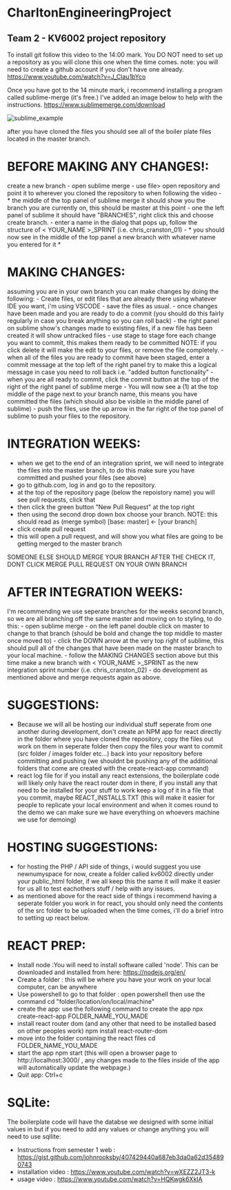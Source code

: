 # CharltonEngineeringProject
## Team 2 - KV6002 project repository




To install git follow this video to the 14:00 mark. You DO NOT need to set up a repository as you will clone this one when the time comes. 
note: you will need to create a github account if you don't have one already. 
https://www.youtube.com/watch?v=J_Clau1bYco 

Once you have got to the 14 minute mark, i recommend installing a program called sublime-merge (it's free.) I've added an image below to help with the instructions.
https://www.sublimemerge.com/download 

![sublime_example](https://user-images.githubusercontent.com/70588090/155856885-34b0b319-6c68-4e55-9065-1eb778ecae93.png)

after you have cloned the files you should see all of the boiler plate files located in the master branch. 

# BEFORE MAKING ANY CHANGES!: 
create a new branch
    - open sublime merge
    - use file> open repository and point it to wherever you cloned the repository to when following the video 
    - * the middle of the top panel of sublime merge it should show you the branch you are currently on, this should be master at this point 
    - one the left panel of sublime it should have "BRANCHES", right click this and choose create branch.
    - enter a name in the dialog that pops up, follow the structure of < YOUR_NAME >_SPRINT (i.e. chris_cranston_01)
    - * you should now see in the middle of the top panel a new branch with whatever name you entered for it *

# MAKING CHANGES: 
assuming you are in your own branch you can make changes by doing the following:
    - Create files, or edit files that are already there using whatever IDE you want, i'm using VSCODE 
    - save the files as usual. 
    - once changes have been made and you are ready to do a commit (you should do this fairly regularly in case you break anything so you can roll back)
    - the right panel on sublime show's changes made to existing files, if a new file has been created it will show untracked files 
    - use stage to stage fore each change you want to commit, this makes them ready to be committed
        NOTE: if you click delete it will make the edit to your files, or remove the file completely.
    - when all of the files you are ready to commit have been staged, enter a commit message at the top left of the right panel
      try to make this a logical message in case you need to roll back i.e. "added button functionality"
    - when you are all ready to commit, click the commit button at the top of the right of the right panel of sublime merge
    - You will now see a (1) at the top middle of the page next to your branch name, this means you have committed the files (which should also be visible in the middle panel of sublime)
    - push the files, use the up arrow in the far right of the top panel of sublime to push your files to the repository. 


# INTEGRATION WEEKS: 
   - when we get to the end of an integration sprint, we will need to integrate the files into the master branch, to do this make sure you have committed and pushed your files (see above)
   - go to github.com, log in and go to the repository. 
   - at the top of the repository page (below the repoistory name) you will see pull requests, click that
   - then click the green button "New Pull Request" at the top right 
   - then using the second drop down box choose your branch. 
        NOTE: this should read as (merge symbol) [base: master] <- [your branch]
   - click create pull request
   - this will open a pull request, and will show you what files are going to be getting merged to the master branch 

   SOMEONE ELSE SHOULD MERGE YOUR BRANCH AFTER THE CHECK IT, DONT CLICK MERGE PULL REQUEST ON YOUR OWN BRANCH 


# AFTER INTEGRATION WEEKS:
I'm recommending we use seperate branches for the weeks second branch, so we are all branching off the same master and moving on to styling, to do this: 
    - open sublime merge
    - on the left panel double click on master to change to that branch (should be bold and change the top middle to master once moved to)
    - click the DOWN arrow at the very top right of sublime, this should pull all of the changes that have been made on the master branch to your local machine. 
    - follow the MAKING CHANGES section above but this time make a new branch with < YOUR_NAME >_SPRINT as the new integration sprint number (i.e. chris_cranston_02)
    - do development as mentioned above and merge requests again as above. 


# SUGGESTIONS:
- Because we will all be hosting our individual stuff seperate from one another during development, don't create an NPM app for react directly in the folder where you have cloned the repository, copy the files out work on them in seperate folder then copy the files your want to commit (src folder / images folder etc...) back into your repository before committing and pushing (we shouldnt be pushing any of the additional folders that come are created with the create-react-app command)
- react log file for if you install any react extensions, the boilerplate code will likely only have the react router dom in there, if you install any that need to be installed for your stuff to work keep a log of it in a file that you commit, maybe REACT_INSTALLS.TXT (this will make it easier for people to replicate your local environment and when it comes round to the demo we can make sure we have everything on whoevers machine we use for demoing)


# HOSTING SUGGESTIONS:
- for hosting the PHP / API side of things, i would suggest you use newnumyspace for now, create a folder called kv6002 directly under your public_html folder, if we all keep this the same it will make it easier for us all to test eachothers stuff / help with any issues. 
- as mentioned above for the react side of things i recommend having a seperate folder you work in for react, you should only need the contents of the src folder to be uploaded when the time comes, i'll do a brief intro to setting up react below. 




# REACT PREP:
   - Install node :You will need to install software called 'node'. This can be downloaded and installed from here: https://nodejs.org/en/
   - Create a folder : this will be where you have your work on your local computer, can be anywhere
   - Use powershell to go to that folder : open powershell then use the command 
        cd "folder/location/on/local/machine"
   - create the app: use the following command to create the app 
        npx create-react-app FOLDER_NAME_YOU_MADE
   - install react router dom (and any other that need to be installed based on other peoples work)
        npm install react-router-dom
   - move into the folder containing the react files 
        cd FOLDER_NAME_YOU_MADE
   - start the app 
        npm start 
        (this will open a browser page to http://localhost:3000/ , any changes made to the files inside of the app will automatically update the webpage.)
   - Quit app: Ctrl+c


# SQLite:
The boilerplate code will have the databse we designed with some initial values in but if you need to add any values or change anything you will need to use sqllite:
- Instructions from semester 1 web : https://gist.github.com/johnrooksby/407429440a687eb3da0a62d354890743
- installation video : https://www.youtube.com/watch?v=wXEZZ2JT3-k
- usage video :  https://www.youtube.com/watch?v=HQKwgk6XkIA 



